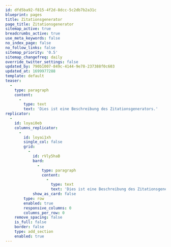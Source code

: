 ```yaml
---
id: dfd5ba92-f815-4f2d-8dcc-5c2db7b2a31c
blueprint: pages
title: Zitationsgenerator
page_title: Zitationsgenerator
sitemap_active: true
breadcrumbs_active: true
use_meta_keywords: false
no_index_page: false
no_follow_links: false
sitemap_priority: '0.5'
sitemap_changefreq: daily
override_twitter_settings: false
updated_by: 790b1007-849c-4144-9e78-237388f0c603
updated_at: 1699977288
template: default
teaser:
  -
    type: paragraph
    content:
      -
        type: text
        text: 'Dies ist eine Beschreibung des Zitationsgenerators.'
replicator:
  -
    id: loyai0eb
    columns_replicator:
      -
        id: loyai1xh
        single_col: false
        grid:
          -
            id: rVly5haB
            bard:
              -
                type: paragraph
                content:
                  -
                    type: text
                    text: 'Dies ist eine Beschreibung des Zitationsgenerators.'
            show_as_card: false
        type: row
        enabled: true
        responsive_columns: 0
        columns_per_row: 0
    remove_spacing: false
    is_full: false
    border: false
    type: add_section
    enabled: true
---
```

